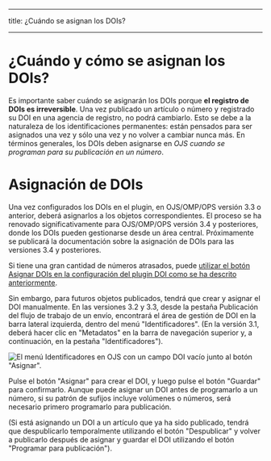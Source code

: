 - - -
title: ¿Cuándo se asignan los DOIs?
- - -

# ¿Cuándo y cómo se asignan los DOIs?

Es importante saber cuándo se asignarán los DOIs porque **el registro de DOIs es irreversible**. Una vez publicado un artículo o número y registrado su DOI en una agencia de registro, no podrá cambiarlo. Esto se debe a la naturaleza de los identificaciones permanentes: están pensados para ser asignados una vez y sólo una vez y no volver a cambiar nunca más. En términos generales, los DOIs deben asignarse en *OJS cuando se programan para su publicación en un número*.

# Asignación de DOIs
Una vez configurados los DOIs en el plugin, en OJS/OMP/OPS versión 3.3 o anterior, deberá asignarlos a los objetos correspondientes. El proceso se ha renovado significativamente para OJS/OMP/OPS versión 3.4 y posteriores, donde los DOIs pueden gestionarse desde un área central. Próximamente se publicará la documentación sobre la asignación de DOIs para las versiones 3.4 y posteriores.

Si tiene una gran cantidad de números atrasados, puede [utilizar el botón Asignar DOIs en la configuración del plugin DOI como se ha descrito anteriormente](https://docs.pkp.sfu.ca/doi-plugin/en/doi-plugin#assign-dois).

Sin embargo, para futuros objetos publicados, tendrá que crear y asignar el DOI manualmente. En las versiones 3.2 y 3.3, desde la pestaña Publicación del flujo de trabajo de un envío, encontrará el área de gestión de DOI en la barra lateral izquierda, dentro del menú "Identificadores". (En la versión 3.1, deberá hacer clic en "Metadatos" en la barra de navegación superior y, a continuación, en la pestaña "Identificadores").

![El menú Identificadores en OJS con un campo DOI vacío junto al botón "Asignar".](./assets/doi-assign-button.png)

Pulse el botón "Asignar" para crear el DOI, y luego pulse el botón "Guardar" para confirmarlo. Aunque puede asignar un DOI antes de programarlo a un número, si su patrón de sufijos incluye volúmenes o números, será necesario primero programarlo para publicación.

(Si está asignando un DOI a un artículo que ya ha sido publicado, tendrá que despublicarlo temporalmente utilizando el botón "Despublicar" y volver a publicarlo después de asignar y guardar el DOI utilizando el botón "Programar para publicación").
